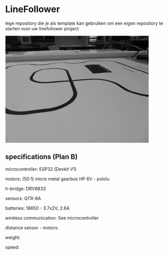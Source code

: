# LineFollower

lege repository die je als template kan gebruiken om een eigen repository te starten voor uw linefollower project

![A description of my image](images/empty.png)

  
## specifications (Plan B)

microcontroller: ESP32 (Devkit V1)

motors: (50:1) micro metal gearbox HP 6V - pololu

h-bridge: DRV8833

sensors: QTR-8A

batteries: 18650 - 3.7x2V; 2.6A

wireless communication: See microcontroller

distance sensor - motors:

weight:

speed: 

